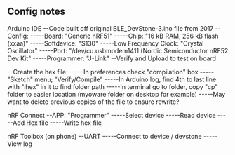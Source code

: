 Config notes
-------------
Arduino IDE
--Code built off original BLE_DevStone-3.ino file from 2017
--Config:
-----Board: "Generic nRF51"
-----Chip: "16 kB RAM, 256 kB flash (xxaa)"
-----Softdevice: "S130"
-----Low Frequency Clock: "Crystal Oscillator"
-----Port: "/dev/cu.usbmodem1411 (Nordic Semiconductor nRF52 Dev Kit"
-----Programmer: "J-Link"
--Verify and Upload to test on board

--Create the hex file:
-----In preferences check "compilation" box
-----"Sketch" menu; "Verify/Compile"
-----In Arduino log, find 4th to last line with "ihex" in it to find folder path
-----In terminal go to folder, copy "cp" folder to easier location (myoware folder on desktop for example)
-----May want to delete previous copies of the file to ensure rewrite?

nRF Connect
--APP: "Programmer"
-----Select device
-----Read device
-----Add Hex file
-----Write hex file

nRF Toolbox (on phone)
--UART
-----Connect to device / devstone
-----View log

